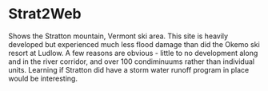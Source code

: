 # Strat2Web
 Shows the Stratton mountain, Vermont ski area. This site is heavily developed but experienced much less flood damage than did the Okemo ski resort at Ludlow. A few reasons are obvious - little to no development along and in the river corridor, and over 100 condiminuums rather than individual units. 
Learning if Stratton did have a storm water runoff program in place would be interesting.
